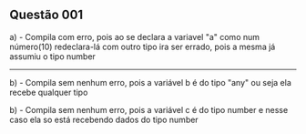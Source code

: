 <h2>Questão 001</h2>
<p>a) - Compila com erro, pois ao se declara a variavel "a" como num número(10) redeclara-lá com outro tipo ira ser errado, pois a mesma já assumiu o tipo number </p>
<hr>
<p>b) - Compila sem nenhum erro, pois a variável b é do tipo "any" ou seja ela recebe qualquer tipo</p>
<p>b) - Compila sem nenhum erro, pois a variável c é do tipo number e nesse caso ela so está recebendo dados do tipo number</p>


